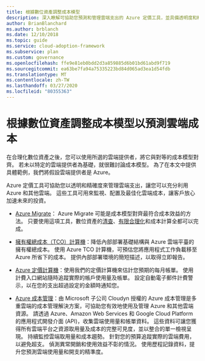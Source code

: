 ```yaml
---
title: 根據數位資產調整成本模型
description: 深入瞭解可協助您預測和管理雲端支出的 Azure 定價工具，並具備透明度和精確度，以充分運用 Azure 和其他雲端。
author: BrianBlanchard
ms.author: brblanch
ms.date: 12/10/2018
ms.topic: guide
ms.service: cloud-adoption-framework
ms.subservice: plan
ms.custom: governance
ms.openlocfilehash: ffe9e81eb0bdd2d3a859885d6b01bd61abd9f719
ms.sourcegitcommit: ea63be7fa94a75335223bd84d065ad3ea1d54fdb
ms.translationtype: MT
ms.contentlocale: zh-TW
ms.lasthandoff: 03/27/2020
ms.locfileid: "80355363"
---
```

# <a name="align-cost-models-with-the-digital-estate-to-forecast-cloud-costs"></a>根據數位資產調整成本模型以預測雲端成本

在合理化數位資產之後，您可以使用所選的雲端提供者，將它與對等的成本模型對齊。 若未以特定的雲端提供者為基礎，就很難討論成本模型。 為了在本文中提供具體範例，我們將假設雲端提供者是 Azure。

Azure 定價工具可協助您以透明和精確度來管理雲端支出，讓您可以充分利用 Azure 和其他雲端。 這些工具可用來監視、配置及最佳化雲端成本，讓客戶放心加速未來的投資。

- [Azure Migrate](https://docs.microsoft.com/azure/migrate/migrate-overview)： Azure Migrate 可能是成本模型對齊最符合成本效益的方法。 只要使用這項工具，數位資產的[清查](./inventory.md)、[有限合理化](./rationalize.md)和成本計算全都可以完成。

- [擁有權總成本（TCO）計算機](https://azure.microsoft.com/pricing/tco/calculator)：降低內部部署基礎結構與 Azure 雲端平臺的擁有權總成本。 使用 Azure TCO 計算機，可預估您將應用程式工作負載移至 Azure 所省下的成本。 提供內部部署環境的簡短描述，以取得立即報告。

- [Azure 定價計算機](https://azure.microsoft.com/pricing/calculator)：使用我們的定價計算機來估計您預期的每月帳單。 使用計費入口網站隨時追蹤實際的帳戶使用量及帳單。 設定自動電子郵件計費警示，以在您的支出超過設定的金額時通知您。

- [Azure 成本管理](https://azure.microsoft.com/services/cost-management)：由 Microsoft 子公司 Cloudyn 授權的 Azure 成本管理是多重雲端的成本管理解決方案，可協助您有效地使用及管理 Azure 和其他雲端資源。 請透過 Azure、Amazon Web Services 和 Google Cloud Platform 的應用程式開發介面 (API)，收集雲端使用量和帳單資料。 這些資料可讓您獲得所有雲端平台之資源取用量及成本的完整可見度，並以整合的單一檢視呈現。 持續監控雲端取用量和成本趨勢。 針對您的預算追蹤實際的雲端費用，以避免超支。 偵測異常開銷和使用效益不彰的情況。 使用歷程記錄資料，提升您預測雲端使用量和開支的精準度。

